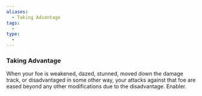 ```yaml
---
aliases:
  - Taking Advantage
tags:
  - 
type:
  - 
---
```

### Taking Advantage

When your foe is weakened, dazed, stunned, moved down the damage track, or disadvantaged in some other way, your attacks against that foe are eased beyond any other modifications due to the disadvantage. Enabler.